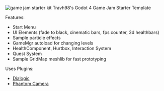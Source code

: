 ![game jam starter kit](https://github.com/Travh98/Travh98sGodotGameJamTemplate/assets/36664554/a94f2268-e9bd-4a1d-8c84-3ecb39f04542)
Travh98's Godot 4 Game Jam Starter Template

Features:
- Start Menu
- UI Elements (fade to black, cinematic bars, fps counter, 3d healthbars)
- Sample particle effects
- GameMgr autoload for changing levels
- HealthComponent, Hurtbox, Interaction System
- Quest System
- Sample GridMap meshlib for fast prototyping

Uses Plugins:
- [Dialogic](https://github.com/dialogic-godot/dialogic)
- [Phantom Camera](https://github.com/ramokz/phantom-camera)
